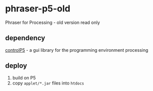 # phraser-p5-old
Phraser for Processing - old version
read only

## dependency
[controlP5](http://www.sojamo.de/libraries/controlP5/) - a gui library for the programming environment processing

## deploy
1. build on P5
2. copy `applet/*.jar` files into `htdocs`